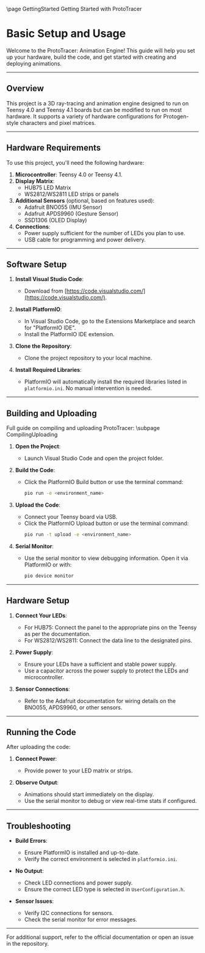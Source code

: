 \page GettingStarted Getting Started with ProtoTracer

# Basic Setup and Usage

Welcome to the ProtoTracer: Animation Engine! This guide will help you set up your hardware, build the code, and get started with creating and deploying animations.

---

## Overview

This project is a 3D ray-tracing and animation engine designed to run on Teensy 4.0 and Teensy 4.1 boards but can be modified to run on most hardware. It supports a variety of hardware configurations for Protogen-style characters and pixel matrices.

---

## Hardware Requirements

To use this project, you'll need the following hardware:

1. **Microcontroller**: Teensy 4.0 or Teensy 4.1.
2. **Display Matrix**:
   - HUB75 LED Matrix
   - WS2812/WS2811 LED strips or panels
3. **Additional Sensors** (optional, based on features used):
   - Adafruit BNO055 (IMU Sensor)
   - Adafruit APDS9960 (Gesture Sensor)
   - SSD1306 (OLED Display)
4. **Connections**:
   - Power supply sufficient for the number of LEDs you plan to use.
   - USB cable for programming and power delivery.

---

## Software Setup

1. **Install Visual Studio Code**:
   - Download from [https://code.visualstudio.com/](https://code.visualstudio.com/).
   
2. **Install PlatformIO**:
   - In Visual Studio Code, go to the Extensions Marketplace and search for "PlatformIO IDE".
   - Install the PlatformIO IDE extension.

3. **Clone the Repository**:
   - Clone the project repository to your local machine.

4. **Install Required Libraries**:
   - PlatformIO will automatically install the required libraries listed in `platformio.ini`. No manual intervention is needed.

---

## Building and Uploading

Full guide on compiling and uploading ProtoTracer: \subpage CompilingUploading

1. **Open the Project**:
   - Launch Visual Studio Code and open the project folder.

2. **Build the Code**:
   - Click the PlatformIO Build button or use the terminal command:
     ```bash
     pio run -e <environment_name>
     ```

3. **Upload the Code**:
   - Connect your Teensy board via USB.
   - Click the PlatformIO Upload button or use the terminal command:
     ```bash
     pio run -t upload -e <environment_name>
     ```

4. **Serial Monitor**:
   - Use the serial monitor to view debugging information. Open it via PlatformIO or with:
     ```bash
     pio device monitor
     ```


---

## Hardware Setup

1. **Connect Your LEDs**:
   - For HUB75: Connect the panel to the appropriate pins on the Teensy as per the documentation.
   - For WS2812/WS2811: Connect the data line to the designated pins.

2. **Power Supply**:
   - Ensure your LEDs have a sufficient and stable power supply.
   - Use a capacitor across the power supply to protect the LEDs and microcontroller.

3. **Sensor Connections**:
   - Refer to the Adafruit documentation for wiring details on the BNO055, APDS9960, or other sensors.

---

## Running the Code

After uploading the code:

1. **Connect Power**:
   - Provide power to your LED matrix or strips.

2. **Observe Output**:
   - Animations should start immediately on the display.
   - Use the serial monitor to debug or view real-time stats if configured.

---

## Troubleshooting

- **Build Errors**:
  - Ensure PlatformIO is installed and up-to-date.
  - Verify the correct environment is selected in `platformio.ini`.

- **No Output**:
  - Check LED connections and power supply.
  - Ensure the correct LED type is selected in `UserConfiguration.h`.

- **Sensor Issues**:
  - Verify I2C connections for sensors.
  - Check the serial monitor for error messages.

---

For additional support, refer to the official documentation or open an issue in the repository.
